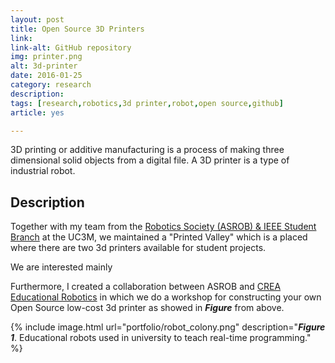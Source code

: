 ```yaml
---
layout: post
title: Open Source 3D Printers
link: 
link-alt: GitHub repository
img: printer.png
alt: 3d-printer
date: 2016-01-25
category: research
description: 
tags: [research,robotics,3d printer,robot,open source,github]
article: yes

---
```


3D printing or additive manufacturing is a process of making three dimensional solid objects from a digital file. A 3D printer is a type of industrial robot.

## Description

Together with my team from the <a href="http://ieee.uc3m.es/">Robotics Society (ASROB) & IEEE Student Branch</a> at the UC3M, we maintained a "Printed Valley" which is a placed where there are two 3d printers available for  student projects.

We are interested mainly

Furthermore, I created a collaboration between ASROB and <a href="https://crea-robotica.com/">CREA Educational Robotics</a> in which we do a workshop for constructing your own Open Source low-cost 3d printer as showed in <b><i>Figure</i></b> from above.

{% include image.html url="portfolio/robot_colony.png" description="<b><i>Figure 1</i></b>. Educational robots used in university to teach real-time programming." %}
